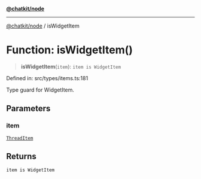 [**@chatkit/node**](../README.md)

***

[@chatkit/node](../README.md) / isWidgetItem

# Function: isWidgetItem()

> **isWidgetItem**(`item`): `item is WidgetItem`

Defined in: src/types/items.ts:181

Type guard for WidgetItem.

## Parameters

### item

[`ThreadItem`](../type-aliases/ThreadItem.md)

## Returns

`item is WidgetItem`
